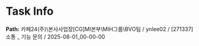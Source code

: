 # Task Info

**Path:** 카페24(주)\본사사업장\[CG]MI본부\MIH그룹\BVO팀 / ynlee02 / [271337] 소통 _ 기능 문의 / 2025-08-01_00-00-00

